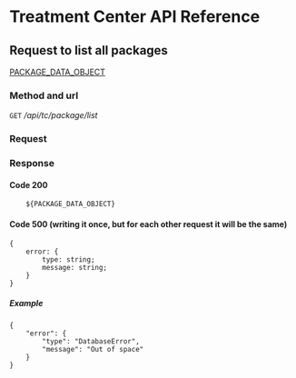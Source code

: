 # Treatment Center API Reference


## Request to list all packages

 [PACKAGE_DATA_OBJECT](DataObjects.md)

### Method and url
`GET` */api/tc/package/list*

### Request

### Response
#### Code 200
```
    ${PACKAGE_DATA_OBJECT}
```


#### Code 500 (writing it once, but for each other request it will be the same)
```
{
    error: {
        type: string;
        message: string;
    }
}
```

##### Example
```
{
    "error": {
        "type": "DatabaseError",
        "message": "Out of space"
    }
}
```
